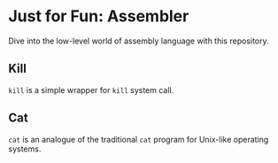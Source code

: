 # Just for Fun: Assembler
Dive into the low-level world of assembly language with this repository.

## Kill
`kill` is a simple wrapper for `kill` system call.

## Cat
`cat` is an analogue of the traditional `cat` program for Unix-like operating systems.
